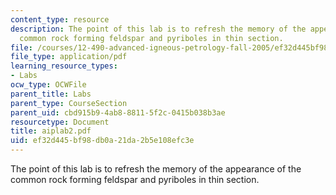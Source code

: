 ```yaml
---
content_type: resource
description: The point of this lab is to refresh the memory of the appearance of the
  common rock forming feldspar and pyriboles in thin section.
file: /courses/12-490-advanced-igneous-petrology-fall-2005/ef32d445bf98db0a21da2b5e108efc3e_aiplab2.pdf
file_type: application/pdf
learning_resource_types:
- Labs
ocw_type: OCWFile
parent_title: Labs
parent_type: CourseSection
parent_uid: cbd915b9-4ab8-8811-5f2c-0415b038b3ae
resourcetype: Document
title: aiplab2.pdf
uid: ef32d445-bf98-db0a-21da-2b5e108efc3e
---
```

The point of this lab is to refresh the memory of the appearance of the common rock forming feldspar and pyriboles in thin section.

